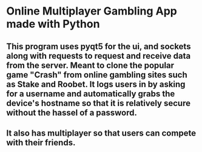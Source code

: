 # Online Multiplayer Gambling App made with Python
## This program uses pyqt5 for the ui, and sockets along with requests to request and receive data from the server. Meant to clone the popular game "Crash" from online gambling sites such as Stake and Roobet. It logs users in by asking for a username and automatically grabs the device's hostname so that it is relatively secure without the hassel of a password.
## It also has multiplayer so that users can compete with their friends.
